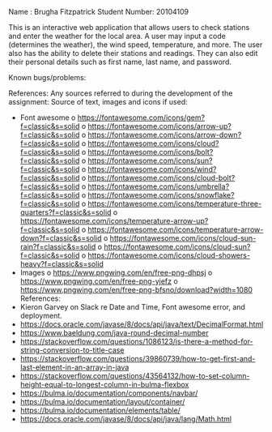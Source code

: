 Name : Brugha Fitzpatrick Student Number: 20104109

This is an interactive web application that allows users to check stations and enter the weather for the local area. A user may input a code (determines the weather), the wind speed, temperature, and more. The user also has the ability to delete their stations and readings. They can also edit their personal details such as first name, last name, and password.

Known bugs/problems:

References: Any sources referred to during the development of the assignment:
Source of text, images and icons if used:

- Font awesome
  o https://fontawesome.com/icons/gem?f=classic&s=solid
  o https://fontawesome.com/icons/arrow-up?f=classic&s=solid
  o https://fontawesome.com/icons/arrow-down?f=classic&s=solid
  o https://fontawesome.com/icons/cloud?f=classic&s=solid
  o https://fontawesome.com/icons/bolt?f=classic&s=solid
  o https://fontawesome.com/icons/sun?f=classic&s=solid
  o https://fontawesome.com/icons/wind?f=classic&s=solid
  o https://fontawesome.com/icons/cloud-bolt?f=classic&s=solid
  o https://fontawesome.com/icons/umbrella?f=classic&s=solid
  o https://fontawesome.com/icons/snowflake?f=classic&s=solid
  o https://fontawesome.com/icons/temperature-three-quarters?f=classic&s=solid
  o https://fontawesome.com/icons/temperature-arrow-up?f=classic&s=solid
  o https://fontawesome.com/icons/temperature-arrow-down?f=classic&s=solid
  o https://fontawesome.com/icons/cloud-sun-rain?f=classic&s=solid
  o https://fontawesome.com/icons/cloud-sun?f=classic&s=solid
  o https://fontawesome.com/icons/cloud-showers-heavy?f=classic&s=solid
- Images
  o https://www.pngwing.com/en/free-png-dhpsj
  o https://www.pngwing.com/en/free-png-yjefz
  o https://www.pngwing.com/en/free-png-bfsno/download?width=1080
  References:
- Kieron Garvey on Slack re Date and Time, Font awesome error, and deployment.
- https://docs.oracle.com/javase/8/docs/api/java/text/DecimalFormat.html
- https://www.baeldung.com/java-round-decimal-number
- https://stackoverflow.com/questions/1086123/is-there-a-method-for-string-conversion-to-title-case
- https://stackoverflow.com/questions/39860739/how-to-get-first-and-last-element-in-an-array-in-java
- https://stackoverflow.com/questions/43564132/how-to-set-column-height-equal-to-longest-column-in-bulma-flexbox
- https://bulma.io/documentation/components/navbar/
- https://bulma.io/documentation/layout/container/
- https://bulma.io/documentation/elements/table/
- https://docs.oracle.com/javase/8/docs/api/java/lang/Math.html
